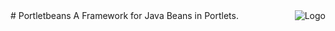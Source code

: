 <div style="float: right">
  <img alt="Logo" src="http://portletbeans.org/images/32x32.png">
</div>
# Portletbeans
A Framework for Java Beans in Portlets.
